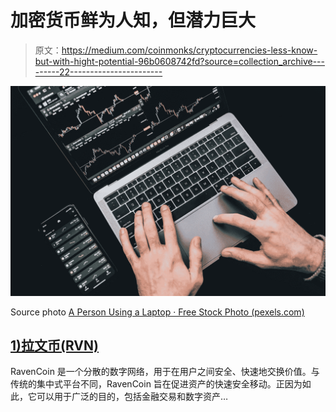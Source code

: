 # 加密货币鲜为人知，但潜力巨大

> 原文：<https://medium.com/coinmonks/cryptocurrencies-less-know-but-with-hight-potential-96b0608742fd?source=collection_archive---------22----------------------->

![](img/32ec790eb54bd3b80b45e6ab1f8c915b.png)

Source photo [A Person Using a Laptop · Free Stock Photo (pexels.com)](https://www.pexels.com/photo/a-person-using-a-laptop-6781008/)

## [1)拉文币(RVN)](https://crypto.com/app/3bprd7p9be)

RavenCoin 是一个分散的数字网络，用于在用户之间安全、快速地交换价值。与传统的集中式平台不同，RavenCoin 旨在促进资产的快速安全移动。正因为如此，它可以用于广泛的目的，包括金融交易和数字资产…
